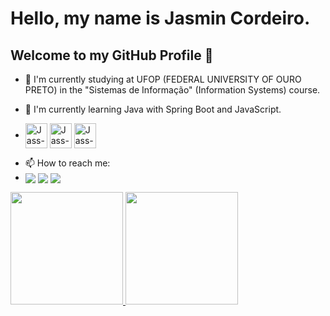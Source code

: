 
<!--
**JasminCordeiroordeiro/JasminCordeiroordeiro** is a ✨ _special_ ✨ repository because its `README.md` (this file) appears on your GitHub profile.

Here are some ideas to get you started:

- 🔭 I’m currently working on ...
- 🌱 I’m currently learning ...
- 👯 I’m looking to collaborate on ...
- 🤔 I’m looking for help with ...
- 💬 Ask me about ...
- 📫 How to reach me: ...
- 😄 Pronouns: ...
- ⚡ Fun fact: ...
-->

# Hello, my name is Jasmin Cordeiro.
## Welcome to my GitHub Profile 👋

- 🔭 I'm currently studying at UFOP (FEDERAL UNIVERSITY OF OURO PRETO) in the "Sistemas de Informação" (Information Systems) course.  
- 🌱 I'm currently learning Java with Spring Boot and JavaScript.

- <div style="display: inline_block">
  <img align="center" alt="Jass-J" width="35" height="40" src="https://cdn.jsdelivr.net/gh/devicons/devicon/icons/java/java-original.svg"  />
  <img align="center" alt="Jass-JS" width="35" height="40" src="https://cdn.jsdelivr.net/gh/devicons/devicon/icons/javascript/javascript-original.svg" />
  <img align="center" alt="Jass-S" width="35" height="40" src="https://cdn.jsdelivr.net/gh/devicons/devicon/icons/spring/spring-original.svg" />   

</div>

- 📫 How to reach me:
- <div>
  <a href = "https://www.linkedin.com/in/jasmincordeiro/" target="_blank"><img align="center" loading="lazy" src= "https://img.shields.io/badge/-LinkedIn-%230077B5?style=for-the-badge&logo=linkedin&logoColor=white" target="_blank"></a>
  <a href = "https://www.instagram.com/jasmincordeiro/" target="_blank"><img align="center" loading="lazy" src= "https://img.shields.io/badge/-Instagram-%23E4405F?style=for-the-badge&logo=instagram&logoColor=white" target="_blank"></a>
  <a href = "mailto:jasmincordeiro12@gmail.com"><img align="center" loading="lazy" src="https://img.shields.io/badge/Gmail-D14836?style=for-the-badge&logo=gmail&logoColor=white" target="_blank"></a>
</div>

<div>
<a href="https://github.com/JasminCordeiro">
<img loading="lazy" height="180em" src="https://github-readme-stats.vercel.app/api/top-langs/?username=JasminCordeiro&layout=compact&langs_count=7&theme=dracula"/>
<img loading="lazy" height="180em" src="https://github-readme-stats.vercel.app/api?username=JasminCordeiro&show_icons=true&theme=dracula&include_all_commits=true&count_private=true"/>
</div>


<!--![Snake animation](https://github.com/JasminCordeiro/JasminCordeiro/blob/output/github-contribution-grid-snake.svg)-->
